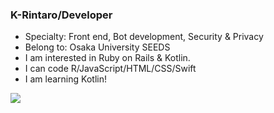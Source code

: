 ### K-Rintaro/Developer 

- Specialty: Front end, Bot development, Security & Privacy 
- Belong to: Osaka University SEEDS
- I am interested in Ruby on Rails & Kotlin.
- I can code R/JavaScript/HTML/CSS/Swift
- I am learning Kotlin!

<img src="https://github-readme-stats.vercel.app/api/top-langs/?username=K-Rintaro&layout=compact">

